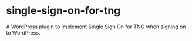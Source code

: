 # single-sign-on-for-tng

A WordPress plugin to implement Single Sign On for TNG when signing on to WordPress.